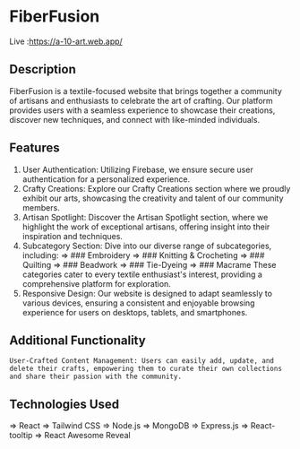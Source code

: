 # FiberFusion
Live :https://a-10-art.web.app/


## Description

FiberFusion is a textile-focused website that brings together a community of artisans and enthusiasts to celebrate the art of crafting. Our platform provides users with a seamless experience to showcase their creations, discover new techniques, and connect with like-minded individuals.

## Features

   1. User Authentication: Utilizing Firebase, we ensure secure user authentication for a personalized experience.
   2. Crafty Creations: Explore our Crafty Creations section where we proudly exhibit our arts, showcasing the creativity and talent of our community members.
   3. Artisan Spotlight: Discover the Artisan Spotlight section, where we highlight the work of exceptional artisans, offering insight into their inspiration and techniques.
   4. Subcategory Section: Dive into our diverse range of subcategories, including:
       => ### Embroidery
       => ### Knitting & Crocheting
       => ### Quilting
       => ### Beadwork
       => ### Tie-Dyeing
       => ### Macrame
        These categories cater to every textile enthusiast's interest, providing a comprehensive platform for exploration.
   5. Responsive Design: Our website is designed to adapt seamlessly to various devices, ensuring a consistent and enjoyable browsing experience for users on desktops, tablets, and smartphones.

## Additional Functionality

    User-Crafted Content Management: Users can easily add, update, and delete their crafts, empowering them to curate their own collections and share their passion with the community.

## Technologies Used

   => React
   => Tailwind CSS
   => Node.js
   => MongoDB
   => Express.js
   => React-tooltip
   => React Awesome Reveal
